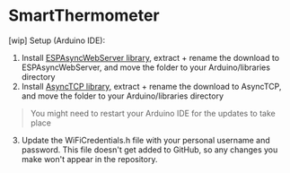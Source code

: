 # SmartThermometer

[wip] Setup (Arduino IDE):
1. Install [ESPAsyncWebServer library](https://github.com/me-no-dev/ESPAsyncWebServer/archive/master.zip), extract + rename the download to ESPAsyncWebServer, and move the folder to your Arduino/libraries directory
2. Install [AsyncTCP library](https://github.com/me-no-dev/AsyncTCP/archive/refs/heads/master.zip), extract + rename the download to AsyncTCP, and move the folder to your Arduino/libraries directory

> You might need to restart your Arduino IDE for the updates to take place

3. Update the WiFiCredentials.h file with your personal username and password. This file doesn't get added to GitHub, so any changes you make won't appear in the repository.
